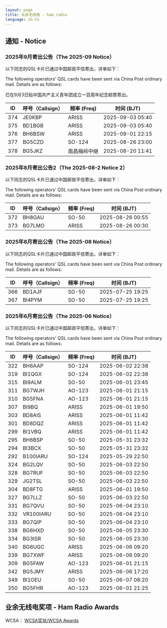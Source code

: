 ```yaml
---
layout: page
title: 业余无线电 - ham radio
language: zh-Cn
---
```

## 通知 - Notice

### 2025年9月寄出公告（The 2025-09 Notice）

以下同志的QSL卡片已通过中国邮政平信寄出，详单如下：

The following operators' QSL cards have been sent via China Post ordinary mail. Details are as follows:

已在9月3日贴中国共产主义青年团成立一百周年纪念邮票寄出。

| ID  | 呼号（Callsign）| 频率 (Freq) | 时间 (BJT)                |
|-----|-------------|----------|----------------------|
| 374 | JE0KBP      | ARISS    | 2025-09-03 05:40     |
| 375 | BD1BGB      | ARISS    | 2025-09-03 05:40     |
| 376 | BH6BSW      | ARISS    | 2025-09-01 22:15     |
| 377 | BG5CZD      | SO-124   | 2025-08-26 23:00     |
| 378 | BG5JKZ      | 南昌梅岭中继 | 2025-08-20 11:41     |

### 2025年8月寄出公告2（The 2025-08-2 Notice 2）

以下同志的QSL卡片已通过中国邮政平信寄出，详单如下：

The following operators' QSL cards have been sent via China Post ordinary mail. Details are as follows:

| ID  | 呼号（Callsign）| 频率 (Freq) | 时间 (BJT)                |
|-----|-------------|----------|----------------------|
| 372 | BH8GAU      | SO-50    | 2025-08-26 00:55     |
| 373 | BG7LMO      | ARISS    | 2025-08-26 00:30     |

### 2025年8月寄出公告（The 2025-08 Notice）

以下同志的QSL卡片已通过中国邮政平信寄出，详单如下：

The following operators' QSL cards have been sent via China Post ordinary mail. Details are as follows:

| ID  | 呼号（Callsign）| 频率 (Freq) | 时间 (BJT)                |
|-----|-------------|----------|----------------------|
| 366 | BD1AJF      | SO-50    | 2025-07-25 19:25     |
| 367 | BI4PYM      | SO-50    | 2025-07-25 19:25     |

### 2025年6月寄出公告（The 2025-06 Notice）

以下同志的QSL卡片已通过中国邮政平信寄出，详单如下：

The following operators' QSL cards have been sent via China Post ordinary mail. Details are as follows:

| ID  | 呼号（Callsign）| 频率 (Freq) | 时间 (BJT)                |
|-----|-------------|----------|----------------------|
| 322 | BH6AAP      | SO-124   | 2025-06-02 22:38     |
| 319 | BI1QGX      | SO-124   | 2025-06-02 22:38     |
| 315 | BI9ALM      | SO-50    | 2025-06-01 23:45     |
| 311 | BG7WJH      | AO-123   | 2025-06-01 21:15     |
| 310 | BG5FNA      | AO-123   | 2025-06-01 21:15     |
| 307 | BI9BQ       | ARISS    | 2025-06-01 19:50     |
| 303 | BD8AIS      | ARISS    | 2025-06-01 11:42     |
| 301 | BD8DQZ      | ARISS    | 2025-06-01 11:42     |
| 299 | BI1VBQ      | ARISS    | 2025-06-01 11:42     |
| 295 | BH6BSP      | SO-50    | 2025-05-31 23:32     |
| 294 | BI3BCX      | SO-50    | 2025-05-31 23:32     |
| 292 | B100IARU    | SO-124   | 2025-05-29 22:50     |
| 324 | BG2LQV      | SO-50    | 2025-06-03 22:50     |
| 328 | BG7RUF      | SO-50    | 2025-06-03 22:50     |
| 329 | JG2TSL      | SO-50    | 2025-06-03 22:50     |
| 304 | BD8FTG      | ARISS    | 2025-06-01 19:50     |
| 327 | BG7LLZ      | SO-50    | 2025-06-03 22:50     |
| 331 | BG7QVU      | SO-50    | 2025-06-04 23:10     |
| 332 | VR100IARU   | SO-50    | 2025-06-04 23:10     |
| 333 | BG7QIP      | SO-50    | 2025-06-04 23:10     |
| 338 | BG6HXD      | SO-50    | 2025-06-05 23:30     |
| 334 | BG3ISR      | SO-50    | 2025-06-05 23:30     |
| 340 | BG6UGC      | ARISS    | 2025-06-06 09:20     |
| 339 | BG7XWF      | ARISS    | 2025-06-06 09:20     |
| 309 | BG5FAW      | AO-123   | 2025-06-01 21:15     |
| 342 | BG5JMY      | ARISS    | 2025-06-06 17:20     |
| 349 | BI1OEU      | SO-50    | 2025-06-07 08:20     |
| 350 | BG5FHR      | AO-123   | 2025-06-01 21:25     |

## 业余无线电奖项 - Ham Radio Awards

WCSA：
[WCSA奖状/WCSA Awards](./WCSA)
